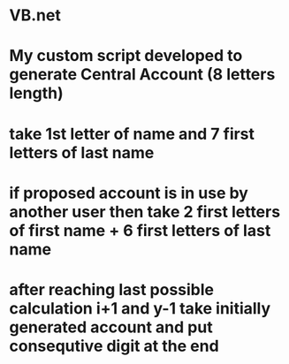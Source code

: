 # VB.net
# My custom script developed to generate Central Account (8 letters length)
# take 1st letter of name and 7 first letters of last name
# if proposed account is in use by another user then take 2 first letters of first name + 6 first letters of last name
# after reaching last possible calculation i+1 and y-1 take initially generated account and put consequtive digit at the end 


